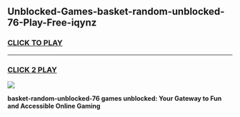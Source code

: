 
## Unblocked-Games-basket-random-unblocked-76-Play-Free-iqynz
<h3>
<a href="https://premium76.site?title=basket-random-unblocked-76&ref=21A">CLICK TO PLAY</a></h3>
<hr>

<h3>
<a href="https://premium76.site?title=basket-random-unblocked-76&ref=21A">CLICK 2 PLAY</a>
  
</h3>

<a href="https://premium76.site?title=basket-random-unblocked-76&ref=21A"><img src="https://clearcache.store/games.png"></a>


**basket-random-unblocked-76 games unblocked: Your Gateway to Fun and Accessible Online Gaming**
